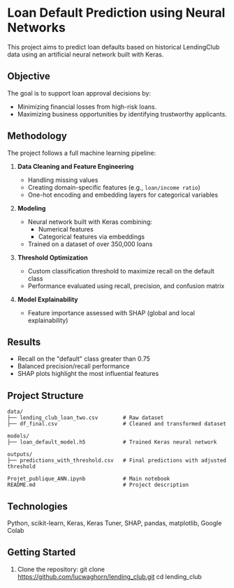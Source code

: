 # Loan Default Prediction using Neural Networks

This project aims to predict loan defaults based on historical LendingClub data using an artificial neural network built with Keras.

## Objective

The goal is to support loan approval decisions by:
- Minimizing financial losses from high-risk loans.
- Maximizing business opportunities by identifying trustworthy applicants.

## Methodology

The project follows a full machine learning pipeline:

1. **Data Cleaning and Feature Engineering**
   - Handling missing values
   - Creating domain-specific features (e.g., `loan/income ratio`)
   - One-hot encoding and embedding layers for categorical variables

2. **Modeling**
   - Neural network built with Keras combining:
     - Numerical features
     - Categorical features via embeddings
   - Trained on a dataset of over 350,000 loans

3. **Threshold Optimization**
   - Custom classification threshold to maximize recall on the default class
   - Performance evaluated using recall, precision, and confusion matrix

4. **Model Explainability**
   - Feature importance assessed with SHAP (global and local explainability)

## Results

- Recall on the "default" class greater than 0.75
- Balanced precision/recall performance
- SHAP plots highlight the most influential features

## Project Structure

```
data/
├── lending_club_loan_two.csv        # Raw dataset
├── df_final.csv                     # Cleaned and transformed dataset

models/
├── loan_default_model.h5            # Trained Keras neural network

outputs/
├── predictions_with_threshold.csv   # Final predictions with adjusted threshold

Projet_publique_ANN.ipynb            # Main notebook
README.md                            # Project description
```


## Technologies

Python, scikit-learn, Keras, Keras Tuner, SHAP, pandas, matplotlib, Google Colab

## Getting Started

1. Clone the repository:
git clone https://github.com/lucwaghorn/lending_club.git
cd lending_club
